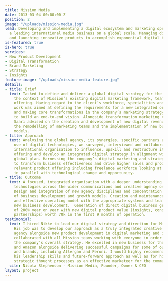 ```yaml
---
title: Mission Media
date: 2013-03-04 00:00:00 Z
position: 2
image: "/uploads/mission-media.jpg"
lead: Developing and implementing a digital ecosystem and marketing operation for
  a leading international media business on a global scale. Managing digital teams
  and launching innovative products to accomplish exponential digital business growth.
is-featured: true
is-hero: true
services:
- New Product Development
- Digital Transformation
- Brand Marketing
- Strategy
- Insights
feature-image: "/uploads/mission-media-feature.jpg"
details:
- title: Brief
  text: Tasked to define and deliver a global digital strategy for the company in
    the context of Mission’s existing digital marketing framework, teams and international
    offering. Having regard to the client’s workforce, specialities and skills, our
    work was aimed at defining the requirements for a new integrated organisation
    and making core transformations in the company’s marketing strategy and operations
    to build an end-to-end vision. Alongside transformation marketing consultancy,
    Saari advised on the creation and development of new digital revenue streams,
    the remodelling of marketing teams and the implementation of new business growth
    models.
- title: Approach
  text: Analysing the global agency, its synergies, specific partners and the company’s
    use of digital technologies, we surveyed, interviewed and collaborated with the
    international organisation to influence, upskill and restructure its digital marketing
    offering and develop an integrated digital strategy in alignment with the company’s
    global plan. Harnessing the company’s digital marketing and strategic operations
    to transform business effectiveness and drive higher sales and productivity. Defining
    relevant product offering including freelance workforce looking at creativity
    in parallel with technological change and opportunity.
- title: Outcome
  text: A focused, integrated organisation with a deeper understanding of digital
    technologies across the wider communications and creative agency on a global scale.
    Design and integration of new agency disciplines and concentration on new areas
    of business development and growth models. Creation and maintenance of a robust
    and effective operating model with the appropriate systems and teams as part of
    new business development.  Generation of direct digital business growth just short
    of 200% year on year with new digital product value (insights, consultancy & new
    partnerships) worth 70k in the first 9 months of operation.
testimonial:
  text: I hired Nikke to lead our digital strategy and direction for Mission Media.
    His job was to develop our approach as a truly integrated creative communications
    agency alongside new product development in digital marketing and insights.  Nikke
    collaborated with all Mission teams working with everyone in order to develop
    the company's overall strategy. He excelled in new business for the likes of Unilever
    and Amazon alongside delivering successful campaigns for some of our biggest clients
    and brands, including Allergan and Peroni. I would highly recommend Nikke for
    his leadership skills and future-forward approach as well as for his progressive,
    strategic thought processes as an effective marketeer for the communications business.
  cite: Nicola Stephenson - Mission Media, Founder, Owner & CEO
layout: project
---
```


